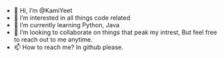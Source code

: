 - 👋 Hi, I’m @KamiYeet
- 👀 I’m interested in all things code related
- 🌱 I’m currently learning Python, Java
- 💞️ I’m looking to collaborate on things that peak my intrest, But feel free to reach out to me anytime.
- 📫 How to reach me? In github please.

<!---
KamiYeet/KamiYeet is a ✨ special ✨ repository because its `README.md` (this file) appears on your GitHub profile.
You can click the Preview link to take a look at your changes.
--->
